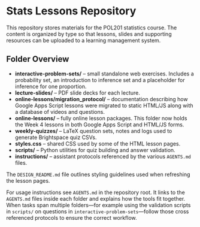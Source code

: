 # Stats Lessons Repository

This repository stores materials for the POL201 statistics course. The content is organized by type so that lessons, slides and supporting resources can be uploaded to a learning management system.

## Folder Overview

- **interactive-problem-sets/** – small standalone web exercises. Includes a probability set, an introduction to inference set and a placeholder for inference for one proportion.
- **lecture-slides/** – PDF slide decks for each lecture.
- **online-lessons/migration_protocol/** – documentation describing how Google Apps Script lessons were migrated to static HTML/JS along with a database of videos and questions.
- **online-lessons/** – fully online lesson packages. This folder now holds the Week&nbsp;4 lessons in both Google Apps Script and HTML/JS forms.
- **weekly-quizzes/** – LaTeX question sets, notes and logs used to generate Brightspace quiz CSVs.
- **styles.css** – shared CSS used by some of the HTML lesson pages.
- **scripts/** – Python utilities for quiz building and answer validation.
- **instructions/** – assistant protocols referenced by the various `AGENTS.md` files.

The `DESIGN_README.md` file outlines styling guidelines used when refreshing the lesson pages.

For usage instructions see `AGENTS.md` in the repository root. It links to the
`AGENTS.md` files inside each folder and explains how the tools fit together.
When tasks span multiple folders—for example using the validation scripts in
`scripts/` on questions in `interactive-problem-sets`—follow those cross
referenced protocols to ensure the correct workflow.
